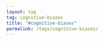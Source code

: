 ```yaml
---
layout: tag
tag: cognitive-biases
title: "#cognitive-biases"
permalink: /tags/cognitive-biases/
---
```


